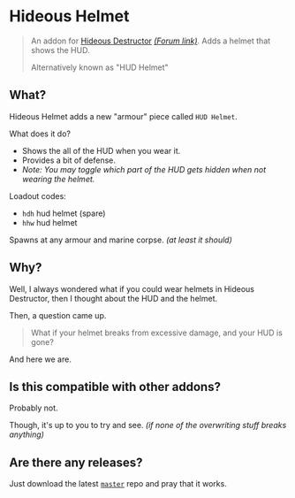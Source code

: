 # Hideous Helmet
> An addon for [Hideous Destructor](https://codeberg.org/mc776/hideousdestructor) [*(Forum link)*](https://forum.zdoom.org/viewtopic.php?f=43&t=12973). Adds a helmet that shows the HUD.
>
> Alternatively known as "HUD Helmet"

## What?
Hideous Helmet adds a new "armour" piece called `HUD Helmet`.

What does it do?
* Shows the all of the HUD when you wear it.
* Provides a bit of defense.
* *Note: You may toggle which part of the HUD gets hidden when not wearing the helmet.*

Loadout codes:
* `hdh` hud helmet (spare)
* `hhw` hud helmet

Spawns at any armour and marine corpse. *(at least it should)*

## Why?
Well, I always wondered what if you could wear helmets in Hideous Destructor, then I thought about the HUD and the helmet.

Then, a question came up.

> What if your helmet breaks from excessive damage, and your HUD is gone?

And here we are.

## Is this compatible with other addons?
Probably not.

Though, it's up to you to try and see. *(if none of the overwriting stuff breaks anything)*


## Are there any releases?
Just download the latest [`master`](https://github.com/dastrukar/hideous-helmet/archive/refs/heads/master.zip) repo and pray that it works.
